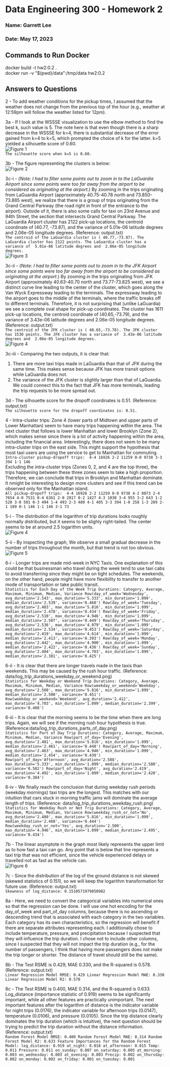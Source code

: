 # Data Engineering 300 - Homework 2
### Name: Garrett Lee
### Date: May 17, 2023

## Commands to Run Docker
docker build -t hw2:0.2 . <br>
docker run -v "$(pwd)/data":/tmp/data hw2:0.2

## Answers to Questions
2 - To add weather conditions for the pickup times, I assumed that the weather does not change from the previous top of the hour (e.g., weather at 12:59pm will follow the weather listed for 12pm).

3a - If I look at the WSSSE visualization to use the elbow method to find the best k, such value is 5. The note here is that even though there is a sharp decrease in the WSSSE for k=4, there is substantial decrease of the error gained from k=4 to k=5, which prompted the choice of k for the latter. k=5 yielded a silhouette score of 0.60. <br>
![Figure 1](FiguresFromPreviousOutput/k_means_graph.png) <br>
`The silhouette score when k=5 is 0.60.`

3b - The figure representing the clusters is below: <br>
![Figure 2](FiguresFromPreviousOutput/all_clusters.png)

3c-i - (*Note: I had to filter some points out to zoom in to the LaGuardia Airport since some points were too far away from the airport to be considered as originating at the airport*.) By zooming in the trips originating from LaGuardia Airport (approximately 40.75-40.78 north and 73.850-73.885 west), we realize that there is a group of trips originating from the Grand Central Parkway (the road right in front of the entrance to the airport). Outside of it, there is also some calls for taxi on 23rd Avenue and 94th Street, the section that intersects Grand Central Parkway. The LaGuardia Airport cluster has 2122 pick-up locations, the centroid coordinate of (40.77, -73.87), and the variance of 5.01e-06 latitude degrees and  2.06e-05 longitude degrees. (Reference: output.txt) <br>
`
The centroid of the LaGuardia cluster is ( 40.77,-73.87).
The LaGuardia cluster has 2122 points.
The LaGuardia cluster has a variance of  5.01e-06 latitude degrees and  2.06e-05 longitude degrees.
` <br>
![Figure 3](FiguresFromPreviousOutput/laguardia_cluster.png)

3c-ii - (*Note: I had to filter some points out to zoom in to the JFK Airport since some points were too far away from the airport to be considered as originating at the airport*.) By zooming in the trips originating from JFK Airport (approximately 40.63-40.70 north and 73.77-73.825 west), we see a distinct curve line leading to the center of the cluster, which goes along the Van Wyck Expressway leading to the terminals. The expressway leading to the airport goes to the middle of the terminals, where the traffic breaks off to different terminals. Therefore, it is not surprising that (unlike LaGuardia) we see a complete oval shape for pick-up coordinates. The cluster has 1611 pick-up locations, the centroid coordinate of (40.65,-73.79), and the variance of 3.43e-06 latitude degrees and 2.06e-05 longitude degrees. (Reference: output.txt) <br>
`
The centroid of the JFK cluster is ( 40.65,-73.78).
The JFK cluster has 1530 points.
The JFK cluster has a variance of  3.43e-06 latitude degrees and  2.06e-05 longitude degrees.
` <br>
![Figure 4](FiguresFromPreviousOutput/jfk_cluster.png)

3c-iii - Comparing the two outputs, it is clear that:
1. There are more taxi trips made in LaGuardia than that of JFK during the same time. This makes sense because JFK has more transit options while LaGuardia does not. 
2. The variance of the JFK cluster is slightly larger than that of LaGuardia. We could connect this to the fact that JFK has more terminals, leading the trip requests to be more spread out.
 
3d - The silhouette score for the dropoff coordinates is 0.51. (Reference: output.txt) <br>
`The silhouette score for the dropoff coordinates is: 0.51.` <br>

4 - Intra-cluster trips: Zone 4 (lower parts of Midtown and upper parts of Lower Manhattan) seem to have many trips happening within the area. The next cluster that follows is lower Manhattan and lower Brooklyn (Zone 2), which makes sense since there is a lot of activity happening within the area, including the financial area. Interestingly, there does not seem to be many intra-cluster trips on the east side. This might support the hypothesis that most taxi users are using the service to get to Manhattan for commuting. <br>
`
Intra-cluster pickup-dropoff trips: 
4-4	16926
2-2	11259
0-0	9738
3-3	394
1-1	146
` <br>
Excluding the intra-cluster trips (Zones 0, 2, and 4 are the top three), the trips happening between these three zones seem to take a high proportion. Therefore, we can conclude that trips in Brooklyn and Manhattan dominate. It nmight be interesting to design more clusters and see if this trend can be observed only for the Manhattan island. <br>
`
All pickup-dropoff trips: 
4-4	16926
2-2	11259
0-0	9738
4-2	8073
2-4	7654
4-0	7531
0-4	6361
2-0	2017
0-2	1427
4-3	1030
3-4	955
3-2	643
1-2	520
3-0	501
0-3	494
1-4	493
2-3	480
4-1	405
3-3	394
1-0	258
1-3	209
2-1	189
0-1	146
1-1	146
3-1	73
` <br>

5-i - The distribution of the logarithm of trip durations looks roughly normally distributed, but it seems to be slighly right-tailed. The center seems to be at around 2.5 logarithm units. <br>
![Figure 4](FiguresFromPreviousOutput/jfk_cluster.png)

5-ii - By inspecting the graph, We observe a small gradual decrease in the number of trips throughout the month, but that trend is not too obvious.  <br>
![Figure 5](FiguresFromPreviousOutput/log_trip_durations_hist.png)

6-i - Longer trips are made mid-week in NYC Taxis. One explanation of this could be that businessman who travel during the week tend to use taxi cabs to avoid transferring since they might be on tight schedules. The weekends, on the other hand, people might have more flexibility to transfer to another mode of transportation or take public transit. <br>
`
Statistics for Each Day of the Week Trip Durations:
Category, Average, Maximum, Minimum, Median, Variance
Row(day_of_week='Wednesday', avg_duration='2.543', max_duration='5.333', min_duration='1.099', median_duration='2.539', variance='0.468')
Row(day_of_week='Tuesday', avg_duration='2.483', max_duration='5.816', min_duration='1.099', median_duration='2.478', variance='0.434')
Row(day_of_week='Friday', avg_duration='2.510', max_duration='4.946', min_duration='1.099', median_duration='2.507', variance='0.449')
Row(day_of_week='Thursday', avg_duration='2.536', max_duration='4.979', min_duration='1.099', median_duration='2.534', variance='0.453')
Row(day_of_week='Saturday', avg_duration='2.419', max_duration='4.614', min_duration='1.099', median_duration='2.413', variance='0.393')
Row(day_of_week='Monday', avg_duration='2.442', max_duration='4.900', min_duration='1.099', median_duration='2.422', variance='0.436')
Row(day_of_week='Sunday', avg_duration='2.404', max_duration='4.703', min_duration='1.099', median_duration='2.381', variance='0.425')
` <br>

6-ii - It is clear that there are longer travels made in the taxis than weekends. This may be caused by the rush hour traffic. (Reference: data/log_trip_durations_weekday_or_weekend.png) <br>
`
Statistics for Weekday or Weekend Trip Durations:
Category, Average, Maximum, Minimum, Median, Variance
Row(weekday_or_weekend='Weekday', avg_duration='2.508', max_duration='5.816', min_duration='1.099', median_duration='2.500', variance='0.451')
Row(weekday_or_weekend='Weekend', avg_duration='2.412', max_duration='4.703', min_duration='1.099', median_duration='2.399', variance='0.408')
` <br>

6-iii - It is clear that the morning seems to be the time when there are long trips. Again, we will see if the morning rush hour hypothesis is true. (Reference:data/log_trip_durations_parts_of_day.png) <br>
`
Statistics for Part of Day Trip Durations:
Category, Average, Maximum, Minimum, Median, Variance
Row(part_of_day='Evening', avg_duration='2.481', max_duration='5.816', min_duration='1.099', median_duration='2.461', variance='0.448')
Row(part_of_day='Morning', avg_duration='2.463', max_duration='4.946', min_duration='1.099', median_duration='2.454', variance='0.430')
Row(part_of_day='Afternoon', avg_duration='2.588', max_duration='5.333', min_duration='1.099', median_duration='2.580', variance='0.502')
Row(part_of_day='Night', avg_duration='2.419', max_duration='4.492', min_duration='1.099', median_duration='2.420', variance='0.384')
` <br>

6-iv - We finally reach the conclusion that during weekday rush periods (weekday mornings) taxi trips are the longest. This matches with our intuition that cars stuck in morning traffic jams will dominate the average length of trips. (Reference: data/log_trip_durations_weekday_rush.png) <br>
`
Statistics for Weekday Rush or Not Trip Durations:
Category, Average, Maximum, Minimum, Median, Variance
Row(weekday_rush_or_not='No', avg_duration='2.480', max_duration='5.816', min_duration='1.099', median_duration='2.468', variance='0.444')
Row(weekday_rush_or_not='Yes', avg_duration='2.500', max_duration='4.946', min_duration='1.099', median_duration='2.495', variance='0.434')
` <br>

7b - The linear asymptote in the graph most likely represents the upper limit as to how fast a taxi can go. Any point that is below that line represents a taxi trip that was not efficient, since the vehicle experienced delays or travelled not as fast as the vehicle can. <br>
![Figure 6](FiguresFromPreviousOutput/log_trip_durations_log_distance.png)

7c - Since the distribution of the log of the ground distance is not skewed (skewed statistics of 0.151), so we will keep the logarithm transformation for future use. (Reference: output.txt) <br>
`
Skewness of log_distance: 0.1510571979850982
` <br>

8a - Here, we need to convert the categorical variables into numerical ones so that the regression can be done. I will use one hot encoding for the day_of_week and part_of_day columns, because there is no ascending or descending trend that is associated with each category in the two variables. Each category has its own characteristics, so the regression will benefit if there are separate attributes representing each. I additionally chose to include temperature, pressure, and precipitation because I suspected that they will influence the trip duration. I chose not to include other columns, since I suspected that they will not impact the trip duration (e.g., for the number of passengers, I think that having more passengers does not make the trip longer or shorter. The distance of travel should still be the same).

8b - The Test RSME is 0.429, MAE 0.330, and the R-squared is 0.578. (Reference: output.txt) <br>
`
Linear Regression Model RMSE: 0.429
Linear Regression Model MAE: 0.330
Linear Regression Model R2: 0.578
` <br>

8c - The Test RSME is 0.400, MAE 0.314, and the R-squared is 0.633. Log_distance (importance statistic of 0.919) seems to be significantly important, while all other features are practically unimportant. The next important features after the logarithm of distance is the indicator variable for night trips (0.0176), the indicator variable for afternoon trips (0.0147), temperature (0.0106), and pressure (0.0105). Since the trip distance clearly dominates the trip duration (which is intuitive), the next question should be trying to predict the trip duration without the distance information. (Reference: output.txt) <br>
`
Random Forest Model RMSE: 0.400
Random Forest Model MAE: 0.314
Random Forest Model R2: 0.633
Feature Importances for the Random Forest Model:
log_distance: 0.919
at_night: 0.018
at_afternoon: 0.015
Temp: 0.011
Pressure: 0.011
on_sunday: 0.007
on_saturday: 0.005
at_morning: 0.003
on_wednesday: 0.003
at_evening: 0.003
Precip: 0.002
on_thursday: 0.002
on_monday: 0.002
on_friday: 0.001
on_tuesday: 0.001
`
